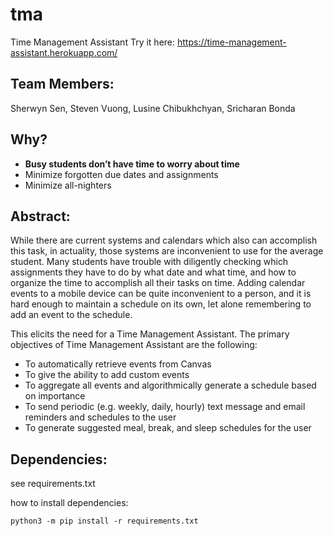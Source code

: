# tma
Time Management Assistant
Try it here: https://time-management-assistant.herokuapp.com/

## Team Members:
Sherwyn Sen, Steven Vuong, Lusine Chibukhchyan, Sricharan Bonda

## Why?
- **Busy students don’t have time to worry about time**
- Minimize forgotten due dates and assignments
- Minimize all-nighters


## Abstract:
While there are current systems and calendars which also can accomplish this task, in actuality, those systems are inconvenient to use for the average student. Many students have trouble with diligently checking which assignments they have to do by what date and what time, and how to organize the time to accomplish all their tasks on time. Adding calendar events to a mobile device can be quite inconvenient to a person, and it is hard enough to maintain a schedule on its own, let alone remembering to add an event to the schedule.

This elicits the need for a Time Management Assistant. The primary objectives of Time Management Assistant are the following:
- To automatically retrieve events from Canvas
- To give the ability to add custom events
- To aggregate all events and algorithmically generate a schedule based on importance
- To send periodic (e.g. weekly, daily, hourly) text message and email reminders and schedules to the user
- To generate suggested meal, break, and sleep schedules for the user


## Dependencies:
see requirements.txt

how to install dependencies:
```
python3 -m pip install -r requirements.txt
```
